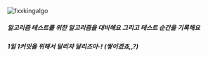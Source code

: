 ![fxxkingalgo](https://user-images.githubusercontent.com/19422885/201504816-e215b557-ae05-48e6-be6e-f2b93569c226.png)

##### 알고리즘 테스트를 위한 알고리즘을 대비해요 그리고 테스트 순간을 기록해요
##### 1일 1커밋을 위해서 달리쟈 달리즈아-! (쌓이겠죠,,?)